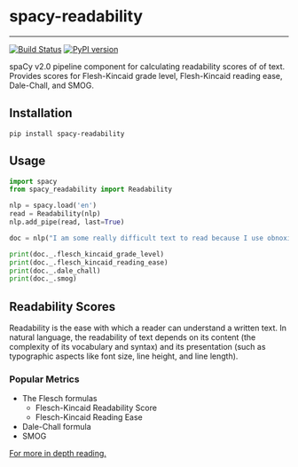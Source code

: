 # spacy-readability
**************************
[![Build Status](https://travis-ci.org/mholtzscher/spacy_readability.svg?branch=master)](https://travis-ci.org/mholtzscher/spacy_readability)
[![PyPI version](https://badge.fury.io/py/spacy-readability.svg)](https://badge.fury.io/py/spacy-readability)

spaCy v2.0 pipeline component for calculating readability scores of of text. Provides scores for Flesh-Kincaid grade level, Flesh-Kincaid reading ease, Dale-Chall, and SMOG.

## Installation

```
pip install spacy-readability
```

## Usage    
    
```python
import spacy
from spacy_readability import Readability

nlp = spacy.load('en')
read = Readability(nlp)
nlp.add_pipe(read, last=True)

doc = nlp("I am some really difficult text to read because I use obnoxiously large words.")

print(doc._.flesch_kincaid_grade_level)
print(doc._.flesch_kincaid_reading_ease)
print(doc._.dale_chall)
print(doc._.smog)
```

## Readability Scores

Readability is the ease with which a reader can understand a written text. In natural language, the readability of text depends on its content (the complexity of its vocabulary and syntax) and its presentation (such as typographic aspects like font size, line height, and line length).

### Popular Metrics
* The Flesch formulas
  * Flesch-Kincaid Readability Score
  * Flesch-Kincaid Reading Ease
* Dale-Chall formula
* SMOG

[For more in depth reading.](https://en.wikipedia.org/wiki/Readability)
